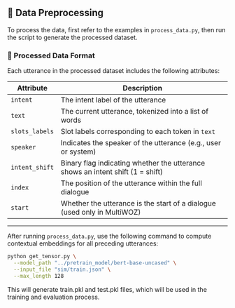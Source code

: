## 📄 Data Preprocessing

To process the data, first refer to the examples in `process_data.py`, then run the script to generate the processed dataset.

### 📝 Processed Data Format

Each utterance in the processed dataset includes the following attributes:

| Attribute      | Description                                                                 |
|----------------|-----------------------------------------------------------------------------|
| `intent`       | The intent label of the utterance                                           |
| `text`         | The current utterance, tokenized into a list of words                      |
| `slots_labels` | Slot labels corresponding to each token in `text`                          |
| `speaker`      | Indicates the speaker of the utterance (e.g., user or system)              |
| `intent_shift` | Binary flag indicating whether the utterance shows an intent shift (1 = shift) |
| `index`        | The position of the utterance within the full dialogue                     |
| `start`        | Whether the utterance is the start of a dialogue (used only in MultiWOZ)   |

---

After running `process_data.py`, use the following command to compute contextual embeddings for all preceding utterances:

```bash
python get_tensor.py \
  --model_path "../pretrain_model/bert-base-uncased" \
  --input_file "sim/train.json" \
  --max_length 128
```

This will generate train.pkl and test.pkl files, which will be used in the training and evaluation process.